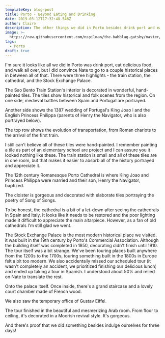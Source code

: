 ```yaml
---
templateKey: blog-post
title: Porto - Beyond Eating and Drinking
date: 2019-03-12T17:32:48.546Z
author: Claire
description: The other things we did in Porto besides drink port and eat delicious food.
image: >-
  https://raw.githubusercontent.com/nspilman/the-bahblag-gatsby/master/static/img/elephantportrait.jpg
tags:
  - Porto
draft: true
---
```

I'm sure it looks like all we did in Porto was drink port, eat delicious food, and walk all over, but I did convince Nate to go to a couple historical places in between all of that.  There were three highlights - the train station, the cathedral, and the Stock Exchange Palace.

The Sao Bento Train Station's interior is decorated in wonderful, hand-painted tiles.  The tiles show historical and folk scenes from the region.  On one side, medieval battles between Spain and Portugal are portrayed.  

Another side shows the 1387 wedding of Portugal's King Joao I and the English Princess Philippa (parents of Henry the Navigator, who is also portrayed below).

The top row shows the evolution of transportation, from Roman chariots to the arrival of the first train.

I still can't believe all of these tiles were hand-painted.  I remember painting a tile as part of an elementary school are project and I can assure you it looked nothing like these.  The train station is small and all of these tiles are in one room, but that makes it easier to absorb all of the history portrayed and appreciate it.

The 12th century Romanesque Porto Cathedral is where King Joao and Princess Philippa were married and their son, Henry the Navigator, baptized.  

The cloister is gorgeous and decorated with elaborate tiles portraying the poetry of Song of Songs.  

To be honest, the cathedral is a bit of a let-down after seeing the cathedrals in Spain and Italy.  It looks like it needs to be restored and the poor lighting made it difficult to appreciate the main altarpiece.  However, as a fan of old cathedrals I'm still glad we went.

The Stock Exchange Palace is the most modern historical place we visited.  it was built in the 19th century by Porto's Commercial Association.  Although the building itself was completed in 1850, decorating didn't finish until 1910.  The tour itself was a bit strange.  We've been touring places built anywhere from the 1200s to the 1700s, touring something built in the 1800s in Europe felt a bit too modern.  We also accidentally missed our scheduled tour (it wasn't completely an accident, we prioritized finishing our delicious lunch) and ended up taking a tour in Spanish.  I understood about 50% and relied on Nate to translate the rest.

Onto the palace itself.  Once inside, there's a grand staircase and a lovely court chamber made of French wood.

We also saw the temporary office of Gustav Eiffel.

The tour finished in the beautiful and mesmerizing Arab room.  From floor to ceiling, it's decorated in a Moorish revival style.  It's gorgeous.

And there's proof that we did something besides indulge ourselves for three days!
